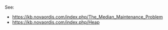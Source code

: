 See: 
* https://kb.novaordis.com/index.php/The_Median_Maintenance_Problem
* https://kb.novaordis.com/index.php/Heap